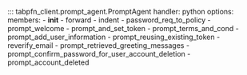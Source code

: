 ::: tabpfn_client.prompt_agent.PromptAgent
    handler: python
    options:
      members:
        - __init__
        - forward
        - indent
        - password_req_to_policy
        - prompt_welcome
        - prompt_and_set_token
        - prompt_terms_and_cond
        - prompt_add_user_information
        - prompt_reusing_existing_token
        - reverify_email
        - prompt_retrieved_greeting_messages
        - prompt_confirm_password_for_user_account_deletion
        - prompt_account_deleted
